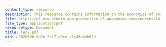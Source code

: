 ```yaml
---
content_type: resource
description: This resource contains information on the economics of corruption.
file: https://ol-ocw-studio-app-production.s3.amazonaws.com/courses/14-11-putting-social-sciences-to-the-test-field-experiments-in-economics-spring-2006/e982b6db8a2b2cc7a0cee2c46c4db62d_lec7.pdf
file_type: application/pdf
resourcetype: Document
title: lec7.pdf
uid: e982b6db-8a2b-2cc7-a0ce-e2c46c4db62d
---
```

